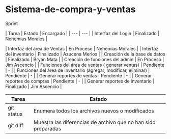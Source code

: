 
# Sistema-de-compra-y-ventas

Sprint 


| Tarea | Estado | Encargado |
| --- | --- |
| Interfaz del Login | Finalizado | Nehemias Morales |


| Interfaz del área de Ventas | En Proceso | Nehemias Morales |
| Interfaz del inventario | Finalizado | Azucena Merlos |
| Creación de la base de datos |  Finalizado | Bryan Mata |
| Creación de funciones del admin | En Proceso | Jim Ascencio |
| Funciones del área de ventas ( generar ventas) | Pendiente | - |
| Funciones del área de inventario (agregar, modificar, eliminar) | Pendiente | - |
| Generar reportes de ventas | Pendiente | - |
| Generar reportes de compras | Pendiente | - |
| Generar reportes de inventario | Finalizado | Jim Ascencio |


| Tarea | Estado |
| --- | --- |
| git status | Enumera todos los archivos nuevos o modificados |
| git diff | Muestra las diferencias de archivo que no han sido preparadas |

